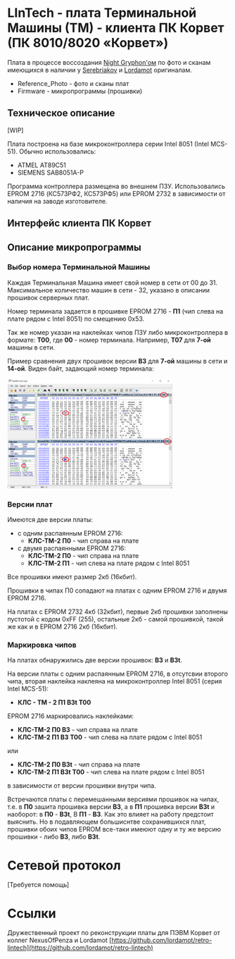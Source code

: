 # LInTech - плата Терминальной Машины (ТМ) - клиента ПК Корвет (ПК 8010/8020 «Корвет»)

Плата в процессе воссоздания [Night Gryphon'ом](https://github.com/nightgryphon) по фото и сканам имеющихся в наличии у [Serebriakov](https://github.com/PaulArgent) и [Lordamot](https://github.com/lordamot) оригиналам.

- Reference_Photo - фото и сканы плат
- Firmware - микропрограммы (прошивки)

## Техническое описание
[WIP]

Плата построена на базе микроконтроллера серии Intel 8051 (Intel MCS-51). Обычно использовались:
- ATMEL AT89C51
- SIEMENS SAB8051A-P

Программа контроллера размещена во внешнем ПЗУ. Использовались EPROM 2716 (КС573РФ2, КС573РФ5) или EPROM 2732 в зависимости от наличия на заводе изготовителе.

## Интерфейс клиента ПК Корвет

## Описание микропрограммы

### Выбор номера Терминальной Машины

Каждая Терминальная Машина имеет свой номер в сети от 00 до 31. Максимальное количество машин в сети - 32, указано в описании прошивок серверных плат.

Номер терминала задается в прошивке EPROM 2716 - **П1** (чип слева на плате рядом с Intel 8051) по смещению 0x53.

Так же номер указан на наклейках чипов ПЗУ либо микроконтроллера в формате: **Т00**, где  **00** - номер терминала. Например, **T07** для **7-ой** машины в сети.

Пример сравнения двух прошивок версии **B3** для **7-ой** машины в сети и **14-ой**. Виден байт, задающий номер терминала:

[<img src="Firmware/EPROM-P1-Left/T07-T14-COMPARE.png" height="250px" margin="15px">](Firmware/EPROM-P1-Left/T07-T14-COMPARE.png)



### Версии плат

Имеются две версии платы:
- c одним распаянным EPROM 2716:
  - **КЛС-ТМ-2 П0** - чип справа на плате
- c двумя распаянными EPROM 2716:
  - **КЛС-ТМ-2 П0** - чип справа на плате
  - **КЛС-ТМ-2 П1** - чип слева на плате рядом с Intel 8051

Все прошивки имеют размер 2кб (16кбит).

Прошивки в чипах П0 сопадают на платах с одним EPROM 2716 и двумя EPROM 2716.

На платах с EPROM 2732 4кб (32кбит), первые 2кб прошивки заполнены пустотой с кодом 0xFF (255), остальные 2кб - самой прошивкой, такой же как и в EPROM 2716 2кб (16кбит).

### Маркировка чипов

На платах обнаружились две версии прошивок: **B3** и **B3t**.

На версии платы с одним распаянным EPROM 2716, в отсутсвии второго чипа, вторая наклейка наклеяна на микроконтроллер Intel 8051 (серия Intel MCS-51):
- **КЛС - ТМ - 2 П1 B3t T00**

EPROM 2716 маркировались наклейками:
- **КЛС-ТМ-2 П0 B3** - чип справа на плате
- **КЛС-ТМ-2 П1 B3 T00** - чип слева на плате рядом с Intel 8051

или
- **КЛС-ТМ-2 П0 B3t** - чип справа на плате
- **КЛС-ТМ-2 П1 B3t T00** - чип слева на плате рядом с Intel 8051

в зависимости от версии прошивки внутри чипа.

Встречаются платы с перемешанными версиями прошивок на чипах, т.е. в **П0** зашита прошивка версии **B3**, а в **П1** прошивка версии **B3t** и наоборот: в **П0** - **B3t**, В **П1** - **B3**. Как это влияет на работу предстоит выяснить. Но в подавляющем большиснтве сохранившихся плат, прошивки обоих чипов EPROM все-таки имеюют одну и ту же версию прошивки - либо **B3**, либо **B3t**. 



# Сетевой протокол
[Требуется помощь]



# Ссылки
Дружественный проект по реконструкции платы для ПЭВМ Корвет от коллег NexusOfPenza и Lordamot
[https://github.com/lordamot/retro-lintech](https://github.com/lordamot/retro-lintech)
